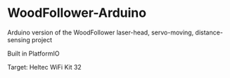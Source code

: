 # WoodFollower-Arduino
Arduino version of the WoodFollower laser-head, servo-moving, distance-sensing project

Built in PlatformIO

Target: Heltec WiFi Kit 32
